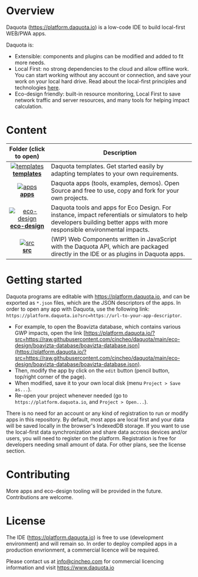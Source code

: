 # Overview

Daquota (https://platform.daquota.io) is a low-code IDE to build local-first WEB/PWA apps.

Daquota is:

- Extensible: components and plugins can be modified and added to fit more needs.
- Local First: no strong dependencies to the cloud and allow offline work. You can start working without any account or connection, and save your work on your local hard drive. Read about the local-first principles and technologies [here](https://localfirstweb.dev/).
- Eco-design friendly: built-in resource monitoring, Local First to save network traffic and server resources, and many tools for helping impact calculation.

# Content

| Folder (click to open) | Description | 
| :-------------: | ------------- |
| [![templates](https://img.icons8.com/glyph-neue/100/FFFFFF/maintenance.png)](templates/README.md)<br>**[templates](templates/README.md)** | Daquota templates. Get started easily by adapting templates to your own requirements. |
| [![apps](https://img.icons8.com/glyph-neue/64/FFFFFF/thumbnails.png)](apps/README.md)<br>**[apps](apps/README.md)** | Daquota apps (tools, examples, demos). Open Source and free to use, copy and fork for your own projects. |
| [![eco-design](https://img.icons8.com/glyph-neue/64/FFFFFF/co2-reduction.png)](eco-design/README.md)<br>**[eco-design](eco-design/README.md)** | Daquota tools and apps for Eco Design. For instance, impact referentials or simulators to help developers building better apps with more responsible environmental impacts. |
| [![src](https://img.icons8.com/glyph-neue/64/FFFFFF/puzzle.png)](src/README.md)<br>**[src](src/README.md)** | (WIP) Web Components written in JavaScript with the Daquota API, which are packaged directly in the IDE or as plugins in Daquota apps. |

# Getting started

Daquota programs are editable with https://platform.daquota.io, and can be exported as ``*.json`` files,
which are the JSON descriptors of the apps. In order to open any app with Daquota, use the following link: ``https://platform.daquota.io?src=https://url-to-your-app-descriptor``.

- For example, to open the Boavizta database, which contains various GWP impacts, open the link [https://platform.daquota.io/?src=https://raw.githubusercontent.com/cincheo/daquota/main/eco-design/boavizta-database/boavizta-database.json](https://platform.daquota.io/?src=https://raw.githubusercontent.com/cincheo/daquota/main/eco-design/boavizta-database/boavizta-database.json).
- Then, modify the app by click on the ``edit`` button (pencil button, top/right corner of the page).
- When modified, save it to your own local disk (menu ``Project > Save as...``).
- Re-open your project whenever needed (go to ``https://platform.daquota.io``, and ``Project > Open...``).

There is no need for an account or any kind of registration to run or modify apps in this repository. By default, most apps are local first and your data will be saved locally in the browser's IndexedDB storage.
If you want to use the local-first data synchronization and share data accross devices and/or users, you will need to register on the platform. Registration is free for developers needing small amount of data. For other plans, see the license section.

# Contributing

More apps and eco-design tooling will be provided in the future. Contributions are welcome. 

# License

The IDE (https://platform.daquota.io) is free to use (development environment) and will remain so. In order to deploy compiled apps in a production envrionment, a commercial licence will be required.

Please contact us at info@cincheo.com for commercial licencing information and visit https://www.daquota.io
